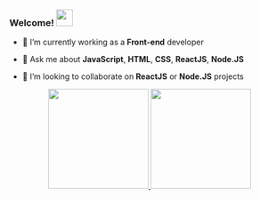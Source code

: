 ### Welcome! <img src="https://raw.githubusercontent.com/kaueMarques/kaueMarques/master/hi.gif" height="30px">

- 🔭 I’m currently working as a **Front-end** developer

- 💬 Ask me about **JavaScript**, **HTML**, **CSS**, **ReactJS**, **Node.JS**

- 👯 I’m looking to collaborate on **ReactJS** or **Node.JS** projects

<div align="center">
  <a href="https://github.com/yuriqpaiva">
  <img height="180em" src="https://github-readme-stats.vercel.app/api?username=yuriqpaiva&show_icons=true&theme=react&include_all_commits=true&count_private=true"/>
  <img height="180em" src="https://github-readme-stats.vercel.app/api/top-langs/?username=yuriqpaiva&layout=compact&langs_count=7&theme=react"/>
</div>
